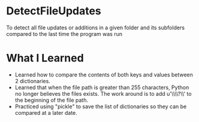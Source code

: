 # DetectFileUpdates
To detect all file updates or additions in a given folder and its subfolders compared to the last time the program was run

# What I Learned
* Learned how to compare the contents of both keys and values between 2 dictionaries.
* Learned that when the file path is greater than 255 characters, Python no longer believes the files exists. The work around is to add u'\\\\\\\\?\\\\' to the beginning of the file path.
* Practiced using "pickle" to save the list of dictionaries so they can be compared at a later date.
